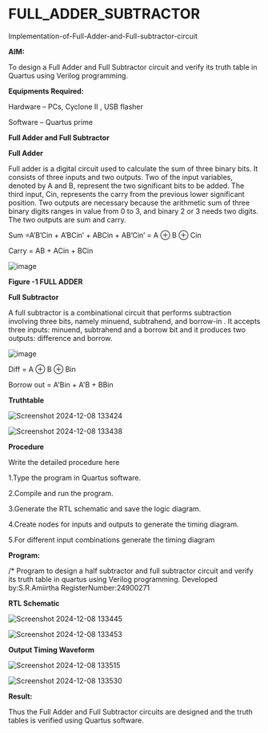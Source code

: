 # FULL_ADDER_SUBTRACTOR

Implementation-of-Full-Adder-and-Full-subtractor-circuit

**AIM:**

To design a Full Adder and Full Subtractor circuit and verify its truth table in Quartus using Verilog programming.

**Equipments Required:**

Hardware – PCs, Cyclone II , USB flasher

Software – Quartus prime

**Full Adder and Full Subtractor**



**Full Adder**

Full adder is a digital circuit used to calculate the sum of three binary bits. It consists of three inputs and two outputs. Two of the input variables, denoted by A and B, represent the two significant bits to be added. The third input, Cin, represents the carry from the previous lower significant position. Two outputs are necessary because the arithmetic sum of three binary digits ranges in value from 0 to 3, and binary 2 or 3 needs two digits. The two outputs are sum and carry.

Sum =A’B’Cin + A’BCin’ + ABCin + AB’Cin’ = A ⊕ B ⊕ Cin 

Carry = AB + ACin + BCin

![image](https://github.com/naavaneetha/FULL_ADDER_SUBTRACTOR/assets/154305477/0f30ba51-5ffb-4198-845f-18e054f675e7)

**Figure -1 FULL ADDER**

**Full Subtractor**

A full subtractor is a combinational circuit that performs subtraction involving three bits, namely minuend, subtrahend, and borrow-in . It accepts three inputs: minuend, subtrahend and a borrow bit and it produces two outputs: difference and borrow.

![image](https://github.com/naavaneetha/FULL_ADDER_SUBTRACTOR/assets/154305477/02b24f51-ab51-4304-9ad6-7b81ffc1ead5)

Diff = A ⊕ B ⊕ Bin 

Borrow out = A'Bin + A'B + BBin

**Truthtable**

![Screenshot 2024-12-08 133424](https://github.com/user-attachments/assets/58f51cf0-e53e-4545-80ff-1c60839cb286)

![Screenshot 2024-12-08 133438](https://github.com/user-attachments/assets/ea3589bc-5c9e-45d7-9f5f-8a8c71cae94e)


**Procedure**

Write the detailed procedure here

1.Type the program in Quartus software.

2.Compile and run the program.

3.Generate the RTL schematic and save the logic diagram.

4.Create nodes for inputs and outputs to generate the timing diagram.

5.For different input combinations generate the timing diagram

**Program:**

/* Program to design a half subtractor and full subtractor circuit and verify its truth table in quartus using Verilog programming.
Developed by:S.R.Amiirtha
RegisterNumber:24900271

**RTL Schematic**

![Screenshot 2024-12-08 133445](https://github.com/user-attachments/assets/520eb0dd-548c-423b-b51a-75ba7d2a19d2)

![Screenshot 2024-12-08 133453](https://github.com/user-attachments/assets/36168f5e-c389-4e88-8fe1-c871a5aeda5f)


**Output Timing Waveform**

![Screenshot 2024-12-08 133515](https://github.com/user-attachments/assets/6d384daa-3553-4cfa-9578-d17bf799c32c)

![Screenshot 2024-12-08 133530](https://github.com/user-attachments/assets/b3a393b8-ffa0-48f1-91f7-5e1dc3999be4)


**Result:**

Thus the Full Adder and Full Subtractor circuits are designed and the truth tables is verified using Quartus software.



